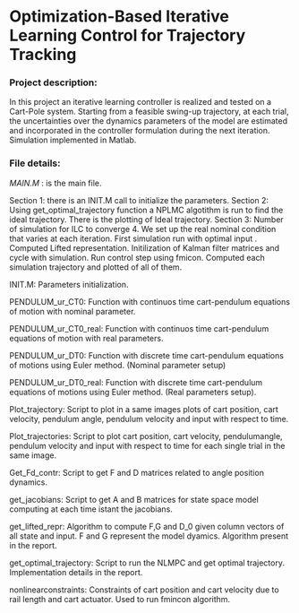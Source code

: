 <h1>Optimization-Based Iterative Learning Control for Trajectory Tracking</h1>
<h3>Project description:</h3>

In this project an iterative learning controller is realized and tested on a Cart-Pole system. Starting from a feasible swing-up trajectory, at each trial, the uncertainties over the dynamics parameters of the model are estimated and incorporated in the controller formulation during the next iteration. Simulation implemented in Matlab.
<h3>File details:</h3>


*MAIN.M* : is the main file.

Section 1: there is an INIT.M call to initialize the parameters. Section 2: Using get_optimal_trajectory function a NPLMC algotithm is run to find the ideal trajectory. There is the plotting of Ideal trajectory. Section 3: Number of simulation for ILC to converge 4. We set up the real nominal condition that varies at each iteration. First simulation run with optimal input . Computed Lifted representation. Initilization of Kalman filter matrices and cycle with simulation. Run control step using fmicon. Computed each simulation trajectory and plotted of all of them.

INIT.M: Parameters initialization.

PENDULUM_ur_CT0: Function with continuos time cart-pendulum equations of motion with nominal parameter.

PENDULUM_ur_CT0_real: Function with continuos time cart-pendulum equations of motion with real parameters.

PENDULUM_ur_DT0: Function with discrete time cart-pendulum equations of motions using Euler method. (Nominal parameter setup)

PENDULUM_ur_DT0_real: Function with discrete time cart-pendulum equations of motions using Euler method. (Real parameters setup).

Plot_trajectory: Script to plot in a same images plots of cart position, cart velocity, pendulum angle, pendulum velocity and input with respect to time.

Plot_trajectories: Script to plot cart position, cart velocity, pendulumangle, pendulum velocity and input with respect to time for each single trial in the same image.

Get_Fd_contr: Script to get F and D matrices related to angle position dynamics.

get_jacobians: Script to get A and B matrices for state space model computing at each time istant the jacobians.

get_lifted_repr: Algorithm to compute F,G and D_0 given column vectors of all state and input. F and G represent the model dyamics. Algorithm present in the report.

get_optimal_trajectory: Script to run the NLMPC and get optimal trajectory. Implementation details in the report.

nonlinearconstraints: Constraints of cart position and cart velocity due to rail length and cart actuator. Used to run fmincon algorithm.
